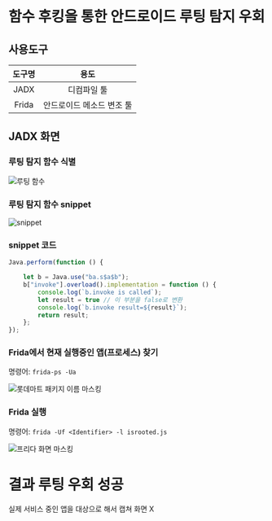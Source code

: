 #  함수 후킹을 통한 안드로이드 루팅 탐지 우회

## 사용도구

| 도구명 | 용도 |
|:--------:|:------:|
| JADX | 디컴파일 툴 |
| Frida | 안드로이드 메소드 변조 툴 |

## JADX 화면
### 루팅 탐지 함수 식별
![루팅 함수](https://github.com/user-attachments/assets/112c4087-6e0c-48d6-b8a0-c2d41f7d9ea1)

### 루팅 탐지 함수 snippet
![snippet](https://github.com/user-attachments/assets/f602c548-af78-4e26-89d7-406d0c893128)


### snippet 코드
```javascript
Java.perform(function () {

	let b = Java.use("ba.s$a$b");
	b["invoke"].overload().implementation = function () {
		console.log(`b.invoke is called`);
		let result = true // 이 부분을 false로 변환
		console.log(`b.invoke result=${result}`);
		return result;
	};
});
```

### Frida에서 현재 실행중인 앱(프로세스) 찾기

명령어: ```frida-ps -Ua```

![롯데마트 패키지 이름 마스킹](https://github.com/user-attachments/assets/e226d11d-a34b-458a-8661-2ae80cbbf083)

### Frida 실행

명령어: ```frida -Uf <Identifier> -l isrooted.js```

![프리다 화면 마스킹](https://github.com/user-attachments/assets/c99c5d65-d349-4aeb-8464-ee0ab73b72a7)

# 결과 루팅 우회 성공

실제 서비스 중인 앱을 대상으로 해서 캡쳐 화면 X
